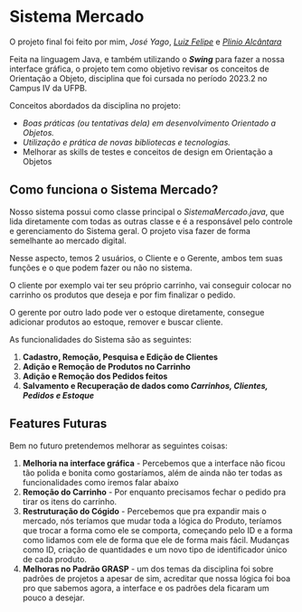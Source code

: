 <h1>Sistema Mercado</h1>
<p>
  O projeto final foi feito por mim, <i>José Yago</i>, <i><a href="https://github.com/LansyLord">Luiz Felipe</a></i> e <i><a href="https://github.com/PlinioAlcantara">Plinio Alcântara</a></i>
</p>
<p>
  Feita na linguagem Java, e também utilizando o <i><b>Swing</b></i> para fazer a nossa interface gráfica, o projeto tem como objetivo revisar os conceitos de Orientação a Objeto, disciplina que foi cursada no período 2023.2 no Campus IV da UFPB.
</p>
<p>Conceitos abordados da disciplina no projeto: </p>
<ul>
  <li><i>Boas práticas (ou tentativas dela) em desenvolvimento Orientado a Objetos.</i></li>
  <li><i>Utilização e prática de novas bibliotecas e tecnologias.</i></li>
  <li>Melhorar as skills de testes e conceitos de design em Orientação a Objetos<i></i></li>
</ul>

<h2>Como funciona o Sistema Mercado?</h2>
<p>
  Nosso sistema possui como classe principal o <i>SistemaMercado.java</i>, que lida diretamente com todas as outras classe e é a responsável pelo controle e gerenciamento do Sistema geral. O projeto visa fazer de forma semelhante ao mercado digital.
</p>
<p>
  Nesse aspecto, temos 2 usuários, o Cliente e o Gerente, ambos tem suas funções e o que podem fazer ou não no sistema.
</p>
<p>
  O cliente por exemplo vai ter seu próprio carrinho, vai conseguir colocar no carrinho os produtos que deseja e por fim finalizar o pedido.
</p>

<p>
  O gerente por outro lado pode ver o estoque diretamente, consegue adicionar produtos ao estoque, remover e buscar cliente.
</p>

<p>
  As funcionalidades do Sistema são as seguintes:
</p>
<ol>
  <li><b>Cadastro, Remoção, Pesquisa e Edição de Clientes</b></li>
  <li><b>Adição e Remoção de Produtos no Carrinho</b></li>
  <li><b>Adição e Remoção dos Pedidos feitos</b></li>
  <li><b>Salvamento e Recuperação de dados como  <i>Carrinhos, Clientes, Pedidos e Estoque</i></b></li>
</ol>

<h2>Features Futuras</h2>
<p>Bem no futuro pretendemos melhorar as seguintes coisas: </p>
<ol>
  <li><b>Melhoria na interface gráfica</b> - Percebemos que a interface não ficou tão polida e bonita como gostaríamos, além de ainda não ter todas as funcionalidades como iremos falar abaixo</li>
  <li><b>Remoção do Carrinho</b> - Por enquanto precisamos fechar o pedido pra tirar os itens do carrinho.</li>
  <li><b>Restruturação do Cógido</b> - Percebemos que pra expandir mais o mercado, nós teríamos que mudar toda a lógica do Produto, teríamos que trocar a forma como ele se comporta, começando pelo ID e a forma como lidamos com ele de forma que ele de forma mais fácil. Mudanças como ID, criação de quantidades e um novo tipo de identificador único de cada produto.</li>
  <li><b>Melhoras no Padrão GRASP</b> - um dos temas da disciplina foi sobre padrões de projetos a apesar de sim, acreditar que nossa lógica foi boa pro que sabemos agora, a interface e os padrões dela ficaram um pouco a desejar.</li>
</ol>
